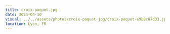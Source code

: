 ```yaml
---
title: croix-paquet.jpg
date: 2024-04-10
visual: ../../assets/photos/croix-paquet-jpg/croix-paquet-e9b8c87d33.jpg
location: Lyon, FR
---
```

